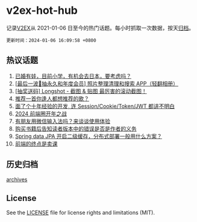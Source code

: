 # v2ex-hot-hub

 记录[V2EX](https://www.v2ex.com/)从 2021-01-06 日至今的热门话题。每小时抓取一次数据，按天[归档](archives)。

`更新时间：2024-01-06 16:09:58 +0800`

## 热议话题

1. [已婚有娃，目前小学，有机会去日本，要考虑吗？](https://www.v2ex.com/t/1006224)
1. [[最后一波🎁抽永久和年度会员] 照片整理清理和搜索 APP（轻翻相册）](https://www.v2ex.com/t/1006253)
1. [[抽奖送码] Longshot - 截图 & 贴图 最厉害的滚动截图！](https://www.v2ex.com/t/1006341)
1. [推荐一首你逢人都想推荐的歌？](https://www.v2ex.com/t/1006219)
1. [面了个十年经验的开发, 连 Session/Cookie/Token/JWT 都讲不明白](https://www.v2ex.com/t/1006401)
1. [2024 前端圈开年之战](https://www.v2ex.com/t/1006336)
1. [有朋友用微信输入法吗？来谈谈使用体验](https://www.v2ex.com/t/1006247)
1. [购买书籍后告知读者版本中的错误是否是作者的义务](https://www.v2ex.com/t/1006332)
1. [Spring data JPA 开启二级缓存，分布式部署一般用什么方案？](https://www.v2ex.com/t/1006228)
1. [前端的终点是卖课](https://www.v2ex.com/t/1006330)

## 历史归档

[archives](archives)

## License

See the [LICENSE](LICENSE) file for license rights and limitations (MIT).
